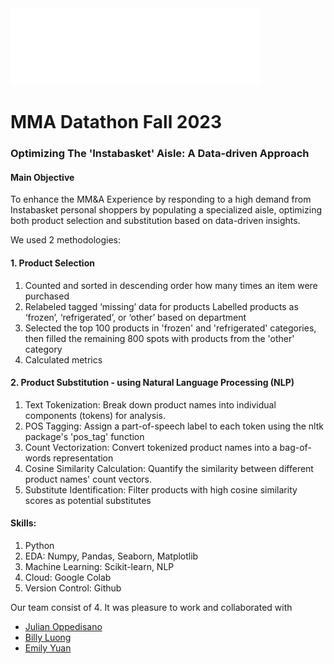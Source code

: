 <img src="./Images/rotman-logo.png" alt="Rotman school Logo"/>

# MMA Datathon Fall 2023

### Optimizing The 'Instabasket' Aisle: A Data-driven Approach
 
#### Main Objective

<p>To enhance the MM&A Experience by responding to a high demand from Instabasket personal shoppers by populating a specialized aisle, optimizing both product selection and substitution based on data-driven insights.

We used 2 methodologies:</p>

#### 1. Product Selection

<ol>
<li>Counted and sorted in descending order how many times an item were purchased</li>
<li>Relabeled tagged ‘missing’ data for products Labelled products as ‘frozen’, ‘refrigerated’, or ‘other’ based on department</li>
<li>Selected the top 100 products in 'frozen' and 'refrigerated' categories, then filled the remaining 800 spots with products from the 'other' category</li>
<li>Calculated metrics</li>
</ol>

#### 2. Product Substitution - using Natural Language Processing (NLP)

<ol>
<li>Text Tokenization: Break down product names into individual components (tokens) for analysis.</li>
<li>POS Tagging: Assign a part-of-speech label to each token using the nltk package's 'pos_tag' function</li>
<li>Count Vectorization: Convert tokenized product names into a bag-of-words representation</li>
<li>Cosine Similarity Calculation: Quantify the similarity between different product names' count vectors.</li>
<li>Substitute Identification: Filter products with high cosine similarity scores as potential substitutes</li>
</ol>

#### Skills:
<ol>
 <li>Python</li>
 <li>EDA: Numpy, Pandas, Seaborn, Matplotlib</li>
 <li>Machine Learning: Scikit-learn, NLP</li>
 <li>Cloud: Google Colab</li>
 <li>Version Control: Github</li>
</ol>

<p>Our team consist of 4. It was pleasure to work and collaborated with</p>
<ul>
<li> <a href="https://github.com/Julian-Oppedisano/MMA-Datathon/tree/main">Julian Oppedisano</a></li>
<li> <a href="https://github.com/b8luong/MMA-Datathon-Supermarket-Analysis">Billy Luong</a></li>
<li> <a href="https://github.com/YAJAJ00/MMA_Datathon/tree/main">Emily Yuan</a></li>
</ul>
